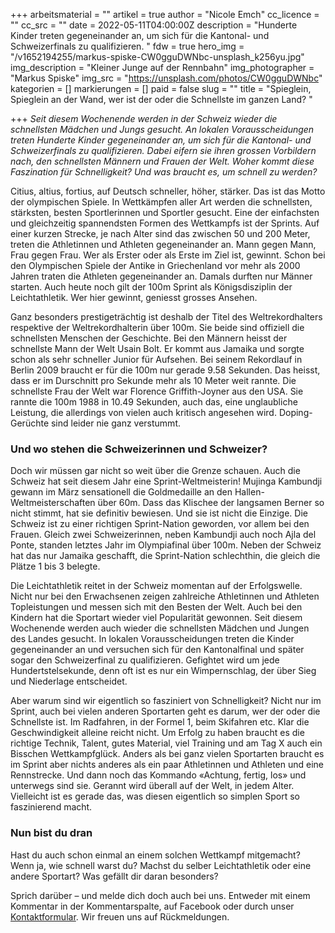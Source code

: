 +++
arbeitsmaterial = ""
artikel = true
author = "Nicole Emch"
cc_licence = ""
cc_src = ""
date = 2022-05-11T04:00:00Z
description = "Hunderte Kinder treten gegeneinander an, um sich für die Kantonal- und Schweizerfinals zu qualifizieren. "
fdw = true
hero_img = "/v1652194255/markus-spiske-CW0gguDWNbc-unsplash_k256yu.jpg"
img_description = "Kleiner Junge auf der Rennbahn"
img_photographer = "Markus Spiske"
img_src = "https://unsplash.com/photos/CW0gguDWNbc"
kategorien = []
markierungen = []
paid = false
slug = ""
title = "Spieglein, Spieglein an der Wand, wer ist der oder die Schnellste im ganzen Land? "

+++
_Seit diesem Wochenende werden in der Schweiz wieder die schnellsten Mädchen und Jungs gesucht. An lokalen Vorausscheidungen treten Hunderte Kinder gegeneinander an, um sich für die Kantonal- und Schweizerfinals zu qualifizieren. Dabei eifern sie ihren grossen Vorbildern nach, den schnellsten Männern und Frauen der Welt. Woher kommt diese Faszination für Schnelligkeit? Und was braucht es, um schnell zu werden?_

Citius, altius, fortius, auf Deutsch schneller, höher, stärker. Das ist das Motto der olympischen Spiele. In Wettkämpfen aller Art werden die schnellsten, stärksten, besten Sportlerinnen und Sportler gesucht. Eine der einfachsten und gleichzeitig spannendsten Formen des Wettkampfs ist der Sprints. Auf einer kurzen Strecke, je nach Alter sind das zwischen 50 und 200 Meter, treten die Athletinnen und Athleten gegeneinander an. Mann gegen Mann, Frau gegen Frau. Wer als Erster oder als Erste im Ziel ist, gewinnt. Schon bei den Olympischen Spiele der Antike in Griechenland vor mehr als 2000 Jahren traten die Athleten gegeneinander an. Damals durften nur Männer starten. Auch heute noch gilt der 100m Sprint als Königsdisziplin der Leichtathletik. Wer hier gewinnt, geniesst grosses Ansehen.

Ganz besonders prestigeträchtig ist deshalb der Titel des Weltrekordhalters respektive der Weltrekordhalterin über 100m. Sie beide sind offiziell die schnellsten Menschen der Geschichte. Bei den Männern heisst der schnellste Mann der Welt Usain Bolt. Er kommt aus Jamaika und sorgte schon als sehr schneller Junior für Aufsehen. Bei seinem Rekordlauf in Berlin 2009 braucht er für die 100m nur gerade 9.58 Sekunden. Das heisst, dass er im Durschnitt pro Sekunde mehr als 10 Meter weit rannte. Die schnellste Frau der Welt war Florence Griffith-Joyner aus den USA. Sie rannte die 100m 1988 in 10.49 Sekunden, auch das, eine unglaubliche Leistung, die allerdings von vielen auch kritisch angesehen wird. Doping-Gerüchte sind leider nie ganz verstummt.

### Und wo stehen die Schweizerinnen und Schweizer?

Doch wir müssen gar nicht so weit über die Grenze schauen. Auch die Schweiz hat seit diesem Jahr eine Sprint-Weltmeisterin! Mujinga Kambundji gewann im März sensationell die Goldmedaille an den Hallen-Weltmeisterschaften über 60m. Dass das Klischee der langsamen Berner so nicht stimmt, hat sie definitiv bewiesen. Und sie ist nicht die Einzige. Die Schweiz ist zu einer richtigen Sprint-Nation geworden, vor allem bei den Frauen. Gleich zwei Schweizerinnen, neben Kambundji auch noch Ajla del Ponte, standen letztes Jahr im Olympiafinal über 100m. Neben der Schweiz hat das nur Jamaika geschafft, die Sprint-Nation schlechthin, die gleich die Plätze 1 bis 3 belegte.

Die Leichtathletik reitet in der Schweiz momentan auf der Erfolgswelle. Nicht nur bei den Erwachsenen zeigen zahlreiche Athletinnen und Athleten Topleistungen und messen sich mit den Besten der Welt. Auch bei den Kindern hat die Sportart wieder viel Popularität gewonnen. Seit diesem Wochenende werden auch wieder die schnellsten Mädchen und Jungen des Landes gesucht. In lokalen Vorausscheidungen treten die Kinder gegeneinander an und versuchen sich für den Kantonalfinal und später sogar den Schweizerfinal zu qualifizieren. Gefightet wird um jede Hundertstelsekunde, denn oft ist es nur ein Wimpernschlag, der über Sieg und Niederlage entscheidet.

Aber warum sind wir eigentlich so fasziniert von Schnelligkeit? Nicht nur im Sprint, auch bei vielen anderen Sportarten geht es darum, wer der oder die Schnellste ist. Im Radfahren, in der Formel 1, beim Skifahren etc. Klar die Geschwindigkeit alleine reicht nicht. Um Erfolg zu haben braucht es die richtige Technik, Talent, gutes Material, viel Training und am Tag X auch ein Bisschen Wettkampfglück. Anders als bei ganz vielen Sportarten braucht es im Sprint aber nichts anderes als ein paar Athletinnen und Athleten und eine Rennstrecke. Und dann noch das Kommando «Achtung, fertig, los» und unterwegs sind sie. Gerannt wird überall auf der Welt, in jedem Alter. Vielleicht ist es gerade das, was diesen eigentlich so simplen Sport so faszinierend macht.

### Nun bist du dran

Hast du auch schon einmal an einem solchen Wettkampf mitgemacht? Wenn ja, wie schnell warst du? Machst du selber Leichtathletik oder eine andere Sportart? Was gefällt dir daran besonders?

Sprich darüber – und melde dich doch auch bei uns. Entweder mit einem Kommentar in der Kommentarspalte, auf Facebook oder durch unser [Kontaktformular](https://www.chinderzytig.ch/kontakt/). Wir freuen uns auf Rückmeldungen.